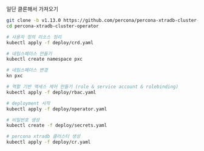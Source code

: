 
일단 클론해서 가져오기
```bash
git clone -b v1.13.0 https://github.com/percona/percona-xtradb-cluster-operator
cd percona-xtradb-cluster-operator
```


```bash
# 사용자 정의 리소스 정리
kubectl apply -f deploy/crd.yaml

# 네임스페이스 만들기 
kubectl create namespace pxc

# 네임스페이스 변경
kn pxc

# 역할 기반 액세스 제어 만들기 (role & service account & rolebinding)
kubectl apply -f deploy/rbac.yaml

# deployment 시작
kubectl apply -f deploy/operator.yaml

# 비밀번호 생성
kubectl create -f deploy/secrets.yaml

# percona xtradb 클러스터 생성
kubectl apply -f deploy/cr.yaml
```





```bash

```



```bash

```



```bash

```
